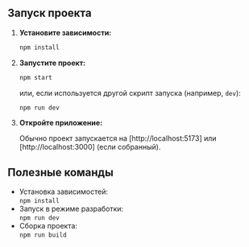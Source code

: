 ## Запуск проекта

1. **Установите зависимости:**

   ```bash
   npm install
   ```

2. **Запустите проект:**

   ```bash
   npm start
   ```

   или, если используется другой скрипт запуска (например, `dev`):

   ```bash
   npm run dev
   ```

3. **Откройте приложение:**

   Обычно проект запускается на [http://localhost:5173] или [http://localhost:3000] (если собранный).

## Полезные команды

- Установка зависимостей:  
  `npm install`
- Запуск в режиме разработки:  
  `npm run dev`
- Сборка проекта:  
  `npm run build`
